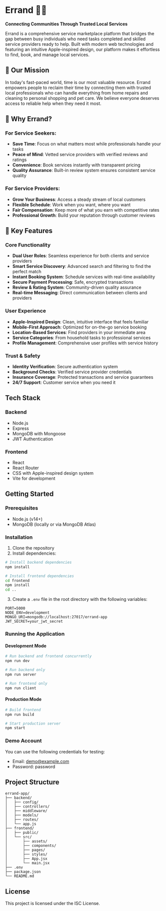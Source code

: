 # Errand 🏃‍♂️

**Connecting Communities Through Trusted Local Services**

Errand is a comprehensive service marketplace platform that bridges the gap between busy individuals who need tasks completed and skilled service providers ready to help. Built with modern web technologies and featuring an intuitive Apple-inspired design, our platform makes it effortless to find, book, and manage local services.

## 🎯 Our Mission

In today's fast-paced world, time is our most valuable resource. Errand empowers people to reclaim their time by connecting them with trusted local professionals who can handle everything from home repairs and cleaning to personal shopping and pet care. We believe everyone deserves access to reliable help when they need it most.

## 🌟 Why Errand?

### For Service Seekers:
- **Save Time**: Focus on what matters most while professionals handle your tasks
- **Peace of Mind**: Vetted service providers with verified reviews and ratings
- **Convenience**: Book services instantly with transparent pricing
- **Quality Assurance**: Built-in review system ensures consistent service quality

### For Service Providers:
- **Grow Your Business**: Access a steady stream of local customers
- **Flexible Schedule**: Work when you want, where you want
- **Fair Compensation**: Keep more of what you earn with competitive rates
- **Professional Growth**: Build your reputation through customer reviews

## 🚀 Key Features

### Core Functionality
- **Dual User Roles**: Seamless experience for both clients and service providers
- **Smart Service Discovery**: Advanced search and filtering to find the perfect match
- **Instant Booking System**: Schedule services with real-time availability
- **Secure Payment Processing**: Safe, encrypted transactions
- **Review & Rating System**: Community-driven quality assurance
- **Real-time Messaging**: Direct communication between clients and providers

### User Experience
- **Apple-Inspired Design**: Clean, intuitive interface that feels familiar
- **Mobile-First Approach**: Optimized for on-the-go service booking
- **Location-Based Services**: Find providers in your immediate area
- **Service Categories**: From household tasks to professional services
- **Profile Management**: Comprehensive user profiles with service history

### Trust & Safety
- **Identity Verification**: Secure authentication system
- **Background Checks**: Verified service provider credentials
- **Insurance Coverage**: Protected transactions and service guarantees
- **24/7 Support**: Customer service when you need it

## Tech Stack

### Backend
- Node.js
- Express
- MongoDB with Mongoose
- JWT Authentication

### Frontend
- React
- React Router
- CSS with Apple-inspired design system
- Vite for development

## Getting Started

### Prerequisites

- Node.js (v14+)
- MongoDB (locally or via MongoDB Atlas)

### Installation

1. Clone the repository
2. Install dependencies:

```bash
# Install backend dependencies
npm install

# Install frontend dependencies
cd frontend
npm install
cd ..
```

3. Create a `.env` file in the root directory with the following variables:

```
PORT=5000
NODE_ENV=development
MONGO_URI=mongodb://localhost:27017/errand-app
JWT_SECRET=your_jwt_secret
```

### Running the Application

#### Development Mode

```bash
# Run backend and frontend concurrently
npm run dev

# Run backend only
npm run server

# Run frontend only
npm run client
```

#### Production Mode

```bash
# Build frontend
npm run build

# Start production server
npm start
```

### Demo Account

You can use the following credentials for testing:

- Email: demo@example.com
- Password: password

## Project Structure

```
errand-app/
├── backend/
│   ├── config/
│   ├── controllers/
│   ├── middleware/
│   ├── models/
│   ├── routes/
│   └── app.js
├── frontend/
│   ├── public/
│   └── src/
│       ├── assets/
│       ├── components/
│       ├── pages/
│       ├── styles/
│       ├── App.jsx
│       └── main.jsx
├── .env
├── package.json
└── README.md
```

## License

This project is licensed under the ISC License.
